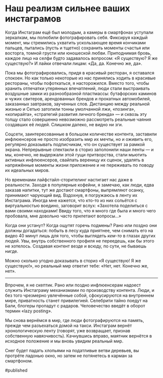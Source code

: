 
# Наш реализм сильнее ваших инстаграмов

Когда Инстаграм ещё был молодым, а камеры в смартфонах уступали зеркалкам, мы полюбили фотографировать себя. Фиксируя каждый момент, мы стремились ухватить ускользающее время кончиками пальцев, пытались (пусть и тщетно) сохранить моменты счастья или восторга, томной грусти или юношеской любви. Приподнимая бровь, каждое лицо на селфи будто задавалось вопросом: «Я существую? Я же существую?» И лайки отвечали лицам: «Да, да. Конечно же, да».

Пока мы фотографировались, придя в красивый ресторан, я оставался спокоен. Но как только некоторые из нас принялись ходить в красивые рестораны, чтобы пофоткаться, я насторожился. Вместо того, чтобы хранить отпечатки утерянных впечатлений, люди стали выстраивать воздушные замки из разнообразной пластмассы: бутафорских каминов и чужих свитеров, арендованных брендов и прокатных автомобилей, заказанных завтраков, заученных слов. Дистанцию между реальной жизнью и Сетью затопили тонны умолчанной лжи, «позинга», «копирайта», «стратегий развития личного бренда» — и сквозь эту толщу стало совершенно невозможно рассмотреть реальные чаяния создавших её людей. Слишком далеко, не видно ни зги.

Соцсети, заинтересованные в большом количестве контента, заставили инфлюенсеров не просто изобразить мир их мечты, но и оживить его, регулярно доказывать подписчикам, что он существует за рамкой экрана. Непрерывные спектакли в сториз заполонили наши ленты — и мы, конечно, не выдержали этой гущи притворства, стали мьютить активных инфлюенсеров, свайпать вереницу их сценок, удалять в напряжённые моменты жизни приложение и не переживать по поводу их идеальных миров.

Но временами лайфстайл-сторителинг настигает нас даже в реальности. Заходя в популярные кофейни, я замечаю, как люди, едва заказав напитки, тут же достают смартфоны, выпрямляют осанку,  принимают чарующий вид. Вздохнув, я погружаюсь в ленту их Инстаграма. Иногда мне кажется, что кто-то из них сольётся с виртуальностью воедино, заговорит вслух: «Захотела поделиться с вами своими находками! Ввиду того, что я много где была и много чего пробовала, мне довольно часто прилетают вопросы…»

Когда они устанут? Когда ощутят горечь подмены? Рано или поздно они должны догадаться: побыть в лесу куда приятнее, чем снимать его на видео 40 минут лишь для того, чтобы выглядеть _кем-то_ в глазах других людей. Увы, внутрь собственного профиля не переедешь, как бы этого не хотелось. Создавая контент везде и всюду, по сути, не бываешь нигде.

Можно сколько угодно доказывать в сториз «Я существую! Я же существую!», но реальный мир ответит тебе: «Нет, нет. Конечно же, нет».

---- 

Впрочем, я не скептик. Рано или поздно инфлюенсерам надоест служить Инстаграму механизмами по производству контента. Люди, и без того чрезмерно увлечённые собой, сфокусируются на внутреннем мире, приватность станет привилегией. Селебрити тайно поедут на Бали, блогеры пропадут с радаров. Человечество введёт в оборот термин «lazy posting». 

Мы снова вернёмся в мир, где люди фотографируются на память, прежде чем разъехаться домой на такси. Инстаграм вернёт хронологическую ленту (говорят, уже возвращает, признав собственную навязчивость). Качнувшись вправо, маятник вернётся в исходное положение и мы вновь увидим реальный мир.

Снег будет падать хлопьями на податливые ветви деревьев, вы протрёте ладонью окно, но затем не потянетесь в карман за смартфоном.

#published